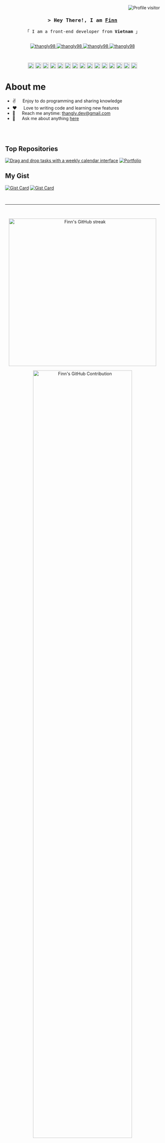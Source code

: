 <a href="https://komarev.com/ghpvc/?username=thangly98">
  <img align="right" src="https://komarev.com/ghpvc/?username=thangly98&label=Visitors&color=0e75b6&style=flat" alt="Profile visitor" />
</a>

<br/>

<!-- Intro  -->
<h3 align="center">
  <samp>&gt; Hey There!, I am
    <b><a target="_blank" href="https://thangly.vercel.app">Finn</a></b>
  </samp>
</h3>


<p align="center"> 
  <samp>
    「 I am a front-end developer from <b>Vietnam</b> 」
    <br>
    <br>
  </samp>
</p>

<p align="center">
  <a href="https://thangly.vercel.app" target="blank">
    <img src="https://img.shields.io/badge/Website-DC143C?style=for-the-badge&logo=medium&logoColor=white" alt="thangly98" />
  </a>
  <a href="https://linkedin.com/in/thang-ly" target="_blank">
    <img src="https://img.shields.io/badge/LinkedIn-0077B5?style=for-the-badge&logo=linkedin&logoColor=white" alt="thangly98"/>
  </a>
  <a href="https://facebook.com/th.ng.lyy" target="_blank">
    <img src="https://img.shields.io/badge/Facebook-20BEFF?&style=for-the-badge&logo=facebook&logoColor=white" alt="thangly98"  />
  </a> 
  <a href="https://instagram.com/th.ng.ly" target="_blank">
    <img src="https://img.shields.io/badge/Instagram-fe4164?style=for-the-badge&logo=instagram&logoColor=white" alt="thangly98" />
  </a> 
</p>
<br />
<p align="center">
  <code><img height="20" alt="html" title="HTML" src="https://cdn.simpleicons.org/html5/E34F26"></code>
  <code><img height="20" alt="css" title="CSS" src="https://cdn.simpleicons.org/css3/1572B6"></code>
  <code><img height="20" alt="styled components" title="Styled Components" src="https://cdn.simpleicons.org/styledcomponents/DB7093"></code>
  <code><img height="20" alt="sass" title="SASS" src="https://cdn.simpleicons.org/sass/CC6699"></code>
  <code><img height="20" alt="Ant Design" title="And Design" src="https://cdn.simpleicons.org/antdesign/0170FE"></code>
  <code><img height="20" alt="tailwind" title="Tailwind Css" src="https://cdn.simpleicons.org/tailwindcss/06B6D4"></code>
  <code><img height="20" alt="bootstrap" title="Bootstrap" src="https://cdn.simpleicons.org/bootstrap/7952B3"></code>
  <code><img height="20" alt="javascript" title="JavaScript" src="https://cdn.simpleicons.org/javascript/F7DF1E"></code>
  <code><img height="20" alt="typescript" title="TypeScript" src="https://cdn.simpleicons.org/typescript/3178C6"></code>
  <code><img height="20" alt="react" title="React" src="https://cdn.simpleicons.org/react/61DAFB"></code>
  <code><img height="20" alt="nextjs" title="Next.js" src="https://cdn.simpleicons.org/next.js/ffffff"></code>
  <code><img height="20" alt="redux" title="Redux" src="https://cdn.simpleicons.org/redux/764ABC"></code>
  <code><img height="20" alt="graphql" title="GraphQL" src="https://cdn.simpleicons.org/graphql/E10098"></code>
  <code><img height="20" alt="visual-studio-code" title="Visual Studio Code" src="https://cdn.simpleicons.org/visualstudiocode/007ACC"></code>
  <code><img height="20" alt="git" title="Git" src="https://cdn.simpleicons.org/git/F05032"></code>
</p>

<!-- About Section -->
 # About me
 
<ul list-style-type="none">
  <li>✌️ &emsp; Enjoy to do programming and sharing knowledge</li>
  <li>❤️ &emsp; Love to writing code and learning new features</li>
  <li>📧 &emsp; Reach me anytime: <a href="mailto:thangly.dev@gmail.com">thangly.dev@gmail.com</a></li>
  <li>💬 &emsp; Ask me about anything <a href="https://github.com/thangly98/thangly98/issues">here</a></li>
</ul>

<br/>
<br/>

## Top Repositories

[![Drag and drop tasks with a weekly calendar interface](https://github-readme-stats.vercel.app/api/pin/?username=thangly98&repo=calendar-drag-drop&border_color=7F3FBF&bg_color=0D1117&title_color=C9D1D9&text_color=8B949E&icon_color=7F3FBF)](https://github.com/thangly98/portfolio)
[![Portfolio](https://github-readme-stats.vercel.app/api/pin/?username=thangly98&repo=portfolio&border_color=7F3FBF&bg_color=0D1117&title_color=C9D1D9&text_color=8B949E&icon_color=7F3FBF)](https://github.com/thangly98/portfolio)

## My Gist

[![Gist Card](https://github-readme-stats.vercel.app/api/gist?id=3b3adffdf75ef9858289c7853e83f395&border_color=7F3FBF&bg_color=0D1117&title_color=C9D1D9&text_color=8B949E&icon_color=7F3FBF)](https://gist.github.com/thangly98/3b3adffdf75ef9858289c7853e83f395/)
[![Gist Card](https://github-readme-stats.vercel.app/api/gist?id=2770bcbb08c70de0332de83da45b59d5&border_color=7F3FBF&bg_color=0D1117&title_color=C9D1D9&text_color=8B949E&icon_color=7F3FBF)](https://gist.github.com/thangly98/2770bcbb08c70de0332de83da45b59d5/)

<br/>
<hr/>
<br/>

<p align="center">
  <a href="https://github.com/thangly98">
    <img width="480px" src="https://github-readme-streak-stats.herokuapp.com/?user=thangly98&theme=radical&border=7F3FBF&background=0D1117" alt="Finn's GitHub streak"/>
  </a>
</p>

<p align="center">
  <a href="https://github.com/thangly98">
    <img width="80%" src="https://github-profile-summary-cards.vercel.app/api/cards/profile-details?username=thangly98&theme=radical" alt="Finn's GitHub Contribution"/>
  </a>
</p>

<p align="center">
    <a href="https://github.com/thangly98">
      <img width="480px" alt="Finn's Github Stats" src="https://github-readme-stats.vercel.app/api?username=thangly98&show_icons=true&count_private=true&theme=react&border_color=7F3FBF&bg_color=0D1117&title_color=F85D7F&icon_color=F8D866" />
    </a>
</p>

<p align="center">
  <a href="https://github.com/thangly98">
    <img width="480px" alt="Finn's Top Languages" src="https://github-readme-stats.vercel.app/api/top-langs?username=thangly98&langs_count=8&layout=compact&theme=react&border_color=7F3FBF&bg_color=0D1117&title_color=F85D7F&icon_color=F8D866" />
  </a>
</p>


![Finn's Graph](https://github-readme-activity-graph.vercel.app/graph?username=thangly98&custom_title=Finn's%20GitHub%20Activity%20Graph&bg_color=0D1117&color=7F3FBF&line=7F3FBF&point=7F3FBF&area_color=FFFFFF&title_color=FFFFFF&area=true)
